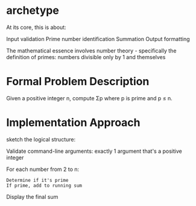 # archetype

At its core, this is about:

Input validation
Prime number identification
Summation
Output formatting

The mathematical essence involves number theory - 
specifically the definition of primes: numbers divisible only by 1 and themselves


# Formal Problem Description

Given a positive integer n, compute Σp where p is prime and p ≤ n.



# Implementation Approach
sketch the logical structure:

Validate command-line arguments: exactly 1 argument that's a positive integer

For each number from 2 to n:

	Determine if it's prime
	If prime, add to running sum

Display the final sum